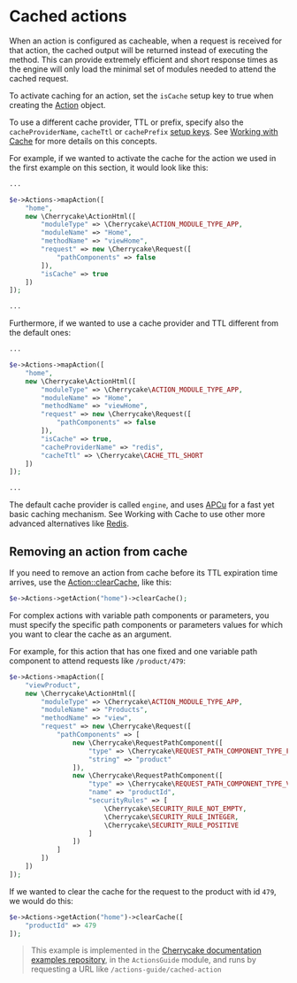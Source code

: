 # Cached actions

When an action is configured as cacheable, when a request is received for that action, the cached output will be returned instead of executing the method. This can provide extremely efficient and short response times as the engine will only load the minimal set of modules needed to attend the cached request.

To activate caching for an action, set the `isCache` setup key to true when creating the [Action](../../reference/core-classes/action/methods.md#__construct-setup) object.

To use a different cache provider, TTL or prefix, specify also the `cacheProviderName`, `cacheTtl` or `cachePrefix` [setup keys](../../reference/core-classes/action/methods.md#__construct-setup). See [Working with Cache](../cache-guide/) for more details on this concepts.

For example, if we wanted to activate the cache for the action we used in the first example on this section, it would look like this:

```php
...

$e->Actions->mapAction([
    "home",
    new \Cherrycake\ActionHtml([
        "moduleType" => \Cherrycake\ACTION_MODULE_TYPE_APP,
        "moduleName" => "Home",
        "methodName" => "viewHome",
        "request" => new \Cherrycake\Request([
            "pathComponents" => false
        ]),
        "isCache" => true
    ])
]);

...
```

Furthermore, if we wanted to use a cache provider and TTL different from the default ones:

```php
...

$e->Actions->mapAction([
    "home",
    new \Cherrycake\ActionHtml([
        "moduleType" => \Cherrycake\ACTION_MODULE_TYPE_APP,
        "moduleName" => "Home",
        "methodName" => "viewHome",
        "request" => new \Cherrycake\Request([
            "pathComponents" => false
        ]),
        "isCache" => true,
        "cacheProviderName" => "redis",
        "cacheTtl" => \Cherrycake\CACHE_TTL_SHORT
    ])
]);

...
```

The default cache provider is called `engine`, and uses [APCu](https://www.php.net/manual/en/book.apcu.php) for a fast yet basic caching mechanism. See Working with Cache to use other more advanced alternatives like [Redis](https://redis.io).

## Removing an action from cache

If you need to remove an action from cache before its TTL expiration time arrives, use the [Action::clearCache](../../reference/core-classes/action/methods.md#resetcache), like this:

```php
$e->Actions->getAction("home")->clearCache();
```

For complex actions with variable path components or parameters, you must specify the specific path components or parameters values for which you want to clear the cache as an argument.

For example, for this action that has one fixed and one variable path component to attend requests like `/product/479`:

```php
$e->Actions->mapAction([
    "viewProduct",
    new \Cherrycake\ActionHtml([
        "moduleType" => \Cherrycake\ACTION_MODULE_TYPE_APP,
        "moduleName" => "Products",
        "methodName" => "view",
        "request" => new \Cherrycake\Request([
            "pathComponents" => [
                new \Cherrycake\RequestPathComponent([
                    "type" => \Cherrycake\REQUEST_PATH_COMPONENT_TYPE_FIXED,
                    "string" => "product"
                ]),
                new \Cherrycake\RequestPathComponent([
                    "type" => \Cherrycake\REQUEST_PATH_COMPONENT_TYPE_VARIABLE_NUMERIC,
                    "name" => "productId",
                    "securityRules" => [
                        \Cherrycake\SECURITY_RULE_NOT_EMPTY,
                        \Cherrycake\SECURITY_RULE_INTEGER,
                        \Cherrycake\SECURITY_RULE_POSITIVE
                    ]
                ])
            ]
        ])
    ])
]);
```

If we wanted to clear the cache for the request to the product with id `479`, we would do this:

```php
$e->Actions->getAction("home")->clearCache([
    "productId" => 479
]);
```

> This example is implemented in the [Cherrycake documentation examples repository](https://github.com/tin-cat/cherrycake-documentation-examples), in the `ActionsGuide` module, and runs by requesting a URL like `/actions-guide/cached-action`



